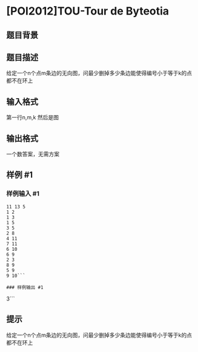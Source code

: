 # [POI2012]TOU-Tour de Byteotia

## 题目背景



## 题目描述

给定一个n个点m条边的无向图，问最少删掉多少条边能使得编号小于等于k的点都不在环上


## 输入格式

第一行n,m,k
然后是图

## 输出格式

一个数答案，无需方案

## 样例 #1

### 样例输入 #1
```
11 13 5
1 2
1 3
1 5
3 5
2 8
4 11
7 11
6 10
6 9
2 3
8 9
5 9
9 10```

### 样例输出 #1

```
3```

## 提示

给定一个n个点m条边的无向图，问最少删掉多少条边能使得编号小于等于k的点都不在环上

